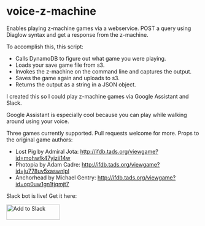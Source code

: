 # voice-z-machine

Enables playing z-machine games via a webservice. POST a query using Diaglow syntax and get a response from the z-machine.

To accomplish this, this script:
* Calls DynamoDB to figure out what game you were playing.
* Loads your save game file from s3.
* Invokes the z-machine on the command line and captures the output.
* Saves the game again and uploads to s3.
* Returns the output as a string in a JSON object.

I created this so I could play z-machine games via Google Assistant and Slack.

Google Assistant is especially cool because you can play while walking around using your voice.

Three games currently supported. Pull requests welcome for more. Props to the original game authors:
* Lost Pig by Admiral Jota: http://ifdb.tads.org/viewgame?id=mohwfk47yjzii14w
* Photopia by Adam Cadre: http://ifdb.tads.org/viewgame?id=ju778uv5xaswnlpl
* Anchorhead by Michael Gentry: http://ifdb.tads.org/viewgame?id=op0uw1gn1tjqmjt7

Slack bot is live! Get it here:

<a href="https://slack.com/oauth/authorize?client_id=269195122228.272201929431&scope=bot"><img alt="Add to Slack" height="40" width="139" src="https://platform.slack-edge.com/img/add_to_slack.png" srcset="https://platform.slack-edge.com/img/add_to_slack.png 1x, https://platform.slack-edge.com/img/add_to_slack@2x.png 2x" /></a>